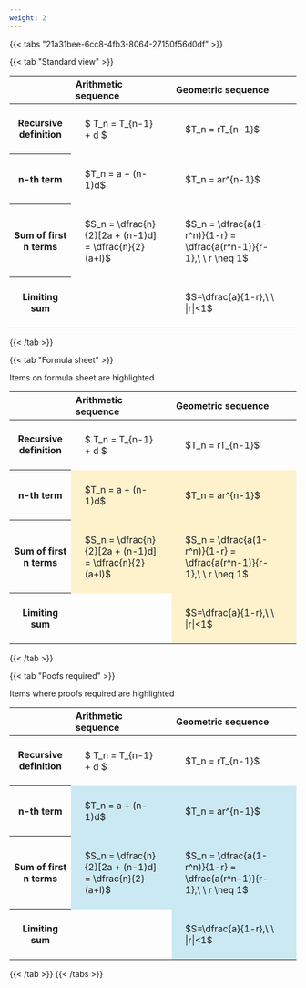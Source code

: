 ```yaml
---
weight: 2
---
```


{{< tabs "21a31bee-6cc8-4fb3-8064-27150f56d0df" >}}

{{< tab "Standard view" >}}

<style type="text/css">
#T_67f9f th.col_heading {
  text-align: left;
  font-size: 1em;
}
#T_67f9f td {
  text-align: left;
  font-size: 1em;
  padding: 1.5em;
}
</style>
<table id="T_67f9f">
  <thead>
    <tr>
      <th class="blank level0" >&nbsp;</th>
      <th id="T_67f9f_level0_col0" class="col_heading level0 col0" >Arithmetic sequence</th>
      <th id="T_67f9f_level0_col1" class="col_heading level0 col1" >Geometric sequence</th>
    </tr>
  </thead>
  <tbody>
    <tr>
      <th id="T_67f9f_level0_row0" class="row_heading level0 row0" >Recursive definition</th>
      <td id="T_67f9f_row0_col0" class="data row0 col0" >$ T_n = T_{n-1} + d $</td>
      <td id="T_67f9f_row0_col1" class="data row0 col1" >$T_n = rT_{n-1}$</td>
    </tr>
    <tr>
      <th id="T_67f9f_level0_row1" class="row_heading level0 row1" >n-th term</th>
      <td id="T_67f9f_row1_col0" class="data row1 col0" >$T_n = a + (n-1)d$</td>
      <td id="T_67f9f_row1_col1" class="data row1 col1" >$T_n = ar^{n-1}$</td>
    </tr>
    <tr>
      <th id="T_67f9f_level0_row2" class="row_heading level0 row2" >Sum of first n terms</th>
      <td id="T_67f9f_row2_col0" class="data row2 col0" >$S_n = \dfrac{n}{2}[2a + (n-1)d] = \dfrac{n}{2}(a+l)$</td>
      <td id="T_67f9f_row2_col1" class="data row2 col1" >$S_n = \dfrac{a(1-r^n)}{1-r} = \dfrac{a(r^n-1)}{r-1},\ \  r \neq 1$</td>
    </tr>
    <tr>
      <th id="T_67f9f_level0_row3" class="row_heading level0 row3" >Limiting sum</th>
      <td id="T_67f9f_row3_col0" class="data row3 col0" ></td>
      <td id="T_67f9f_row3_col1" class="data row3 col1" >$S=\dfrac{a}{1-r},\ \ |r|<1$</td>
    </tr>
  </tbody>
</table>
{{< /tab >}}

{{< tab "Formula sheet" >}}

Items on formula sheet are highlighted 
<br>
<style type="text/css">
#T_6084b th.col_heading {
  text-align: left;
  font-size: 1em;
}
#T_6084b td {
  text-align: left;
  font-size: 1em;
  padding: 1.5em;
}
#T_6084b_row0_col0, #T_6084b_row0_col1, #T_6084b_row3_col0 {
  background-color: rgba(0,0,0,0);
}
#T_6084b_row1_col0, #T_6084b_row1_col1, #T_6084b_row2_col0, #T_6084b_row2_col1, #T_6084b_row3_col1 {
  background-color: rgba(255,194,10, 0.2);
}
</style>
<table id="T_6084b">
  <thead>
    <tr>
      <th class="blank level0" >&nbsp;</th>
      <th id="T_6084b_level0_col0" class="col_heading level0 col0" >Arithmetic sequence</th>
      <th id="T_6084b_level0_col1" class="col_heading level0 col1" >Geometric sequence</th>
    </tr>
  </thead>
  <tbody>
    <tr>
      <th id="T_6084b_level0_row0" class="row_heading level0 row0" >Recursive definition</th>
      <td id="T_6084b_row0_col0" class="data row0 col0" >$ T_n = T_{n-1} + d $</td>
      <td id="T_6084b_row0_col1" class="data row0 col1" >$T_n = rT_{n-1}$</td>
    </tr>
    <tr>
      <th id="T_6084b_level0_row1" class="row_heading level0 row1" >n-th term</th>
      <td id="T_6084b_row1_col0" class="data row1 col0" >$T_n = a + (n-1)d$</td>
      <td id="T_6084b_row1_col1" class="data row1 col1" >$T_n = ar^{n-1}$</td>
    </tr>
    <tr>
      <th id="T_6084b_level0_row2" class="row_heading level0 row2" >Sum of first n terms</th>
      <td id="T_6084b_row2_col0" class="data row2 col0" >$S_n = \dfrac{n}{2}[2a + (n-1)d] = \dfrac{n}{2}(a+l)$</td>
      <td id="T_6084b_row2_col1" class="data row2 col1" >$S_n = \dfrac{a(1-r^n)}{1-r} = \dfrac{a(r^n-1)}{r-1},\ \  r \neq 1$</td>
    </tr>
    <tr>
      <th id="T_6084b_level0_row3" class="row_heading level0 row3" >Limiting sum</th>
      <td id="T_6084b_row3_col0" class="data row3 col0" ></td>
      <td id="T_6084b_row3_col1" class="data row3 col1" >$S=\dfrac{a}{1-r},\ \ |r|<1$</td>
    </tr>
  </tbody>
</table>
{{< /tab >}}

{{< tab "Poofs required" >}}

Items where proofs required are highlighted 
<br>
<style type="text/css">
#T_34dcd th.col_heading {
  text-align: left;
  font-size: 1em;
}
#T_34dcd td {
  text-align: left;
  font-size: 1em;
  padding: 1.5em;
}
#T_34dcd_row0_col0, #T_34dcd_row0_col1, #T_34dcd_row3_col0 {
  background-color: rgba(0,0,0,0);
}
#T_34dcd_row1_col0, #T_34dcd_row1_col1, #T_34dcd_row2_col0, #T_34dcd_row2_col1, #T_34dcd_row3_col1 {
  background-color: rgba(0,150,200, 0.2);
}
</style>
<table id="T_34dcd">
  <thead>
    <tr>
      <th class="blank level0" >&nbsp;</th>
      <th id="T_34dcd_level0_col0" class="col_heading level0 col0" >Arithmetic sequence</th>
      <th id="T_34dcd_level0_col1" class="col_heading level0 col1" >Geometric sequence</th>
    </tr>
  </thead>
  <tbody>
    <tr>
      <th id="T_34dcd_level0_row0" class="row_heading level0 row0" >Recursive definition</th>
      <td id="T_34dcd_row0_col0" class="data row0 col0" >$ T_n = T_{n-1} + d $</td>
      <td id="T_34dcd_row0_col1" class="data row0 col1" >$T_n = rT_{n-1}$</td>
    </tr>
    <tr>
      <th id="T_34dcd_level0_row1" class="row_heading level0 row1" >n-th term</th>
      <td id="T_34dcd_row1_col0" class="data row1 col0" >$T_n = a + (n-1)d$</td>
      <td id="T_34dcd_row1_col1" class="data row1 col1" >$T_n = ar^{n-1}$</td>
    </tr>
    <tr>
      <th id="T_34dcd_level0_row2" class="row_heading level0 row2" >Sum of first n terms</th>
      <td id="T_34dcd_row2_col0" class="data row2 col0" >$S_n = \dfrac{n}{2}[2a + (n-1)d] = \dfrac{n}{2}(a+l)$</td>
      <td id="T_34dcd_row2_col1" class="data row2 col1" >$S_n = \dfrac{a(1-r^n)}{1-r} = \dfrac{a(r^n-1)}{r-1},\ \  r \neq 1$</td>
    </tr>
    <tr>
      <th id="T_34dcd_level0_row3" class="row_heading level0 row3" >Limiting sum</th>
      <td id="T_34dcd_row3_col0" class="data row3 col0" ></td>
      <td id="T_34dcd_row3_col1" class="data row3 col1" >$S=\dfrac{a}{1-r},\ \ |r|<1$</td>
    </tr>
  </tbody>
</table>
{{< /tab >}}
{{< /tabs >}}